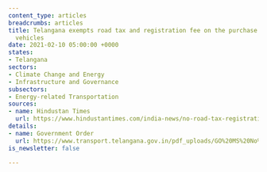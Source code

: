 ```yaml
---
content_type: articles
breadcrumbs: articles
title: Telangana exempts road tax and registration fee on the purchase of electric
  vehicles
date: 2021-02-10 05:00:00 +0000
states:
- Telangana
sectors:
- Climate Change and Energy
- Infrastructure and Governance
subsectors:
- Energy-related Transportation
sources:
- name: Hindustan Times
  url: https://www.hindustantimes.com/india-news/no-road-tax-registration-fee-on-electric-vehicles-in-telangana-from-today-101612357508046.html
details:
- name: Government Order
  url: https://www.transport.telangana.gov.in/pdf_uploads/GO%20MS%20No%20121612273174.pdf
is_newsletter: false

---
```

